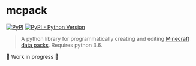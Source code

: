 # mcpack

[![PyPI](https://img.shields.io/pypi/v/mcpack.svg)](https://pypi.org/project/mcpack/)
[![PyPI - Python Version](https://img.shields.io/pypi/pyversions/mcpack.svg)](https://pypi.org/project/mcpack/)

> A python library for programmatically creating and editing [Minecraft data packs](https://minecraft.gamepedia.com/Data_pack). Requires python 3.6.

:construction: Work in progress :construction:
